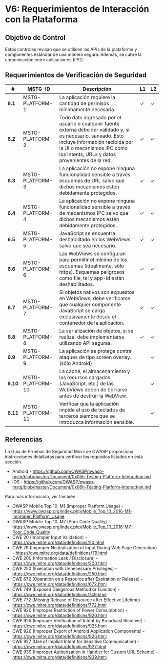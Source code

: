 # V6: Requerimientos de Interacción con la Plataforma

## Objetivo de Control

Estos controles revisan que se utilicen las APIs de la plataforma y componentes estándar de una manera segura. Además, se cubre la comunicación entre aplicaciones (IPC).

## Requerimientos de Verificación de Seguridad

| # | MSTG-ID | Descripción | L1 | L2 |
| -- | -------- | ---------------------- | - | - |
| **6.1** | MSTG-PLATFORM-1 | La aplicación requiere la cantidad de permisos mínimamente necesaria. | ✓ | ✓ |
| **6.2** | MSTG-PLATFORM-2 | Todo dato ingresado por el usuario o cualquier fuente externa debe ser validado y, si es necesario, saneado. Esto incluye información recibida por la UI o mecanismos IPC como los Intents, URLs y datos provenientes de la red. | ✓ | ✓ |
| **6.3** | MSTG-PLATFORM-3 | La aplicación no expone ninguna funcionalidad sensible a través esquemas de URL salvo que dichos mecanismos estén debidamente protegidos. | ✓ | ✓ |
| **6.4** | MSTG-PLATFORM-4 | La aplicación no expone ninguna funcionalidad sensible a través de mecanismos IPC salvo que dichos mecanismos estén debidamente protegidos. | ✓ | ✓ |
| **6.5** | MSTG-PLATFORM-5 | JavaScript se encuentra deshabilitado en los WebViews salvo que sea necesario. | ✓ | ✓ |
| **6.6** | MSTG-PLATFORM-6 | Las WebViews se configuran para permitir el mínimo de los esquemas (idealmente, sólo https). Esquemas peligrosos como file, tel y app-id están deshabilitados. | ✓ | ✓ |
| **6.7** | MSTG-PLATFORM-7 | Si objetos nativos son expuestos en WebViews, debe verificarse que cualquier componente JavaScript se carga exclusivamente desde el contenedor de la aplicación. | ✓ | ✓ |
| **6.8** | MSTG-PLATFORM-8 | La serialización de objetos, si se realiza, debe implementarse utilizando API seguras. | ✓ | ✓ |
| **6.9** | MSTG-PLATFORM-9 | La aplicación se protege contra ataques de tipo screen overlay. (sólo Android) |  | ✓ |
| **6.10** | MSTG-PLATFORM-10 | La caché, el almacenamiento y los recursos cargados (JavaScript, etc.) de las WebViews deben de borrarse antes de destruir la WebView. |  | ✓ |
| **6.11** | MSTG-PLATFORM-11 | Verificar que la aplicación impide el uso de teclados de terceros siempre que se introduzca información sensible. |  | ✓ |



## Referencias

La Guía de Pruebas de Seguridad Móvil de OWASP proporciona instrucciones detalladas para verificar los requisitos listados en esta sección.

- Android - <https://github.com/OWASP/owasp-mstg/blob/master/Document/0x05h-Testing-Platform-Interaction.md>
- iOS - <https://github.com/OWASP/owasp-mstg/blob/master/Document/0x06h-Testing-Platform-Interaction.md>

Para más información, ver también:

- OWASP Mobile Top 10: M1 (Improper Platform Usage) - <https://www.owasp.org/index.php/Mobile_Top_10_2016-M1-Improper_Platform_Usage>
- OWASP Mobile Top 10: M7 (Poor Code Quality) - <https://www.owasp.org/index.php/Mobile_Top_10_2016-M7-Poor_Code_Quality>
- CWE 20 (Improper Input Validation) - <https://cwe.mitre.org/data/definitions/20.html>
- CWE 79 (Improper Neutralization of Input During Web Page Generation) - <https://cwe.mitre.org/data/definitions/79.html>
- CWE 200 (Information Leak / Disclosure) - <https://cwe.mitre.org/data/definitions/200.html>
- CWE 250 (Execution with Unnecessary Privileges) - <https://cwe.mitre.org/data/definitions/250.html>
- CWE 672 (Operation on a Resource after Expiration or Release) - <https://cwe.mitre.org/data/definitions/672.html>
- CWE 749 (Exposed Dangerous Method or Function) - <https://cwe.mitre.org/data/definitions/749.html>
- CWE 772 (Missing Release of Resource after Effective Lifetime) - <https://cwe.mitre.org/data/definitions/772.html>
- CWE 920 (Improper Restriction of Power Consumption) - <https://cwe.mitre.org/data/definitions/920.html>
- CWE 925 (Improper Verification of Intent by Broadcast Receiver) - <https://cwe.mitre.org/data/definitions/925.html>
- CWE 926 (Improper Export of Android Application Components) - <https://cwe.mitre.org/data/definitions/926.html>
- CWE 927 (Use of Implicit Intent for Sensitive Communication) - <https://cwe.mitre.org/data/definitions/927.html>
- CWE 939 (Improper Authorization in Handler for Custom URL Scheme) - <https://cwe.mitre.org/data/definitions/939.html>
